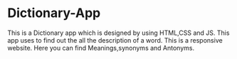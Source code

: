 # Dictionary-App
This is a Dictionary app which is designed by using HTML,CSS and JS. This app uses to find out the all the description of a word. This is a responsive website.
Here you can find Meanings,synonyms and Antonyms.